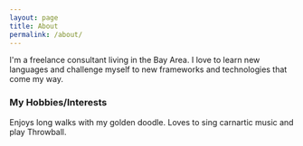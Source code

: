 ```yaml
---
layout: page
title: About
permalink: /about/
---
```


I'm a freelance consultant living in the Bay Area. I love to learn new languages and challenge myself to new frameworks and technologies that come my way.

### My Hobbies/Interests

Enjoys long walks with my golden doodle. Loves to sing carnartic music and play Throwball. 
